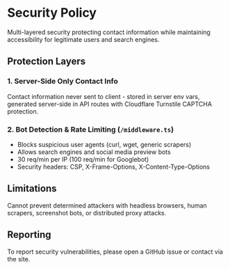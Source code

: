 # Security Policy

Multi-layered security protecting contact information while maintaining accessibility for legitimate users and search engines.

## Protection Layers

### 1. Server-Side Only Contact Info

Contact information never sent to client - stored in server env vars, generated server-side in API routes with Cloudflare Turnstile CAPTCHA protection.

### 2. Bot Detection & Rate Limiting (`/middleware.ts`)

- Blocks suspicious user agents (curl, wget, generic scrapers)
- Allows search engines and social media preview bots
- 30 req/min per IP (100 req/min for Googlebot)
- Security headers: CSP, X-Frame-Options, X-Content-Type-Options

## Limitations

Cannot prevent determined attackers with headless browsers, human scrapers, screenshot bots, or distributed proxy attacks.

## Reporting

To report security vulnerabilities, please open a GitHub issue or contact via the site.
